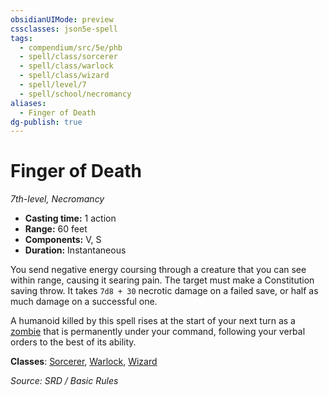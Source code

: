 ```yaml
---
obsidianUIMode: preview
cssclasses: json5e-spell
tags:
  - compendium/src/5e/phb
  - spell/class/sorcerer
  - spell/class/warlock
  - spell/class/wizard
  - spell/level/7
  - spell/school/necromancy
aliases:
  - Finger of Death
dg-publish: true
---
```

# Finger of Death
*7th-level, Necromancy*  

- **Casting time:** 1 action
- **Range:** 60 feet
- **Components:** V, S
- **Duration:** Instantaneous

You send negative energy coursing through a creature that you can see within range, causing it searing pain. The target must make a Constitution saving throw. It takes `7d8 + 30` necrotic damage on a failed save, or half as much damage on a successful one.

A humanoid killed by this spell rises at the start of your next turn as a [zombie](compendium/bestiary/undead/zombie.md) that is permanently under your command, following your verbal orders to the best of its ability.

**Classes**: [Sorcerer](sorcerer.md), [Warlock](warlock.md), [Wizard](wizard.md)

*Source: SRD / Basic Rules*